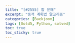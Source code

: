 ```yaml
---
title: "[#2555] 합 분해"
excerpt: "동적 계획법 알고리즘"
categories: [Baekjoon]
tags: [Gold5, Python, solved]
toc: true
toc_sticky: true
---
```

